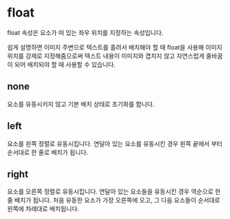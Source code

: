 # float

float 속성은 요소가 떠 있는 좌우 위치를 지정하는 속성입니다. 

쉽게 설명하면 이미지 주변으로 텍스트를 흘려서 배치해야 할 때 float을 사용해 이미지 위치를 강제로 지정해줌으로써 텍스트 내용이 이미지와 겹치지 않고 자연스럽게 줄바꿈이 되어 배치되야 할 때 사용할 수 있습니다. 

## none
요소를 유동시키지 않고 기본 배치 상태로 초기화를 합니다. 

## left
요소를 왼쪽 정렬로 유동시킵니다. 
연달아 있는 요소를 유동시킨 경우 왼쪽 끝에서 부터 순서대로 한 줄로 배치가 됩니다. 



## right
요소를 오른쪽 정렬로 유동시킵니다. 
연달아 있는 요소들을 유동시킨 경우 역순으로 한 줄 배치가 됩니다. 
처음 유동한 요소가 가장 오른쪽에 오고, 
그 다음 요소들이 순서대로 왼쪽에 차례대로 배치됩니다. 